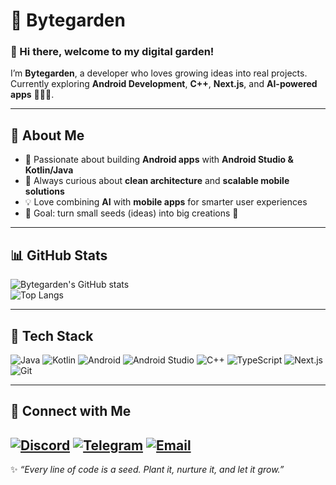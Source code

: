 # 🌱 Bytegarden  

### 👋 Hi there, welcome to my digital garden!  

I’m **Bytegarden**, a developer who loves growing ideas into real projects.  
Currently exploring **Android Development**, **C++**, **Next.js**, and **AI-powered apps** 📱🌐🤖.  

---

## 🚀 About Me
- 📱 Passionate about building **Android apps** with **Android Studio & Kotlin/Java**  
- 🌱 Always curious about **clean architecture** and **scalable mobile solutions**  
- 💡 Love combining **AI** with **mobile apps** for smarter user experiences  
- 🎯 Goal: turn small seeds (ideas) into big creations 🌳  

---

## 📊 GitHub Stats
![Bytegarden's GitHub stats](https://github-readme-stats.vercel.app/api?username=Bytegarden-X&show_icons=true&theme=tokyonight)  
![Top Langs](https://github-readme-stats.vercel.app/api/top-langs/?username=Bytegarden-X&layout=compact&theme=tokyonight)

---

## 🧰 Tech Stack
![Java](https://img.shields.io/badge/Java-ED8B00?style=for-the-badge&logo=java&logoColor=white)
![Kotlin](https://img.shields.io/badge/Kotlin-0095D5?style=for-the-badge&logo=kotlin&logoColor=white)
![Android](https://img.shields.io/badge/Android-3DDC84?style=for-the-badge&logo=android&logoColor=white)
![Android Studio](https://img.shields.io/badge/Android%20Studio-3DDC84?style=for-the-badge&logo=androidstudio&logoColor=white)
![C++](https://img.shields.io/badge/C++-00599C?style=for-the-badge&logo=cplusplus&logoColor=white)
![TypeScript](https://img.shields.io/badge/TypeScript-3178C6?style=for-the-badge&logo=typescript&logoColor=white)
![Next.js](https://img.shields.io/badge/Next.js-000000?style=for-the-badge&logo=nextdotjs&logoColor=white)
![Git](https://img.shields.io/badge/Git-F05032?style=for-the-badge&logo=git&logoColor=white)

---

## 🔗 Connect with Me
[![Discord](https://img.shields.io/badge/Discord-7289DA?style=for-the-badge&logo=discord&logoColor=white)](https://discord.gg/9mMPjPMP)
[![Telegram](https://img.shields.io/badge/Telegram-2CA5E0?style=for-the-badge&logo=telegram&logoColor=white)](https://t.me/bytegarden)
[![Email](https://img.shields.io/badge/Email-D14836?style=for-the-badge&logo=gmail&logoColor=white)](mailto:hud484132@gmail.com)  
---

✨ _“Every line of code is a seed. Plant it, nurture it, and let it grow.”_
